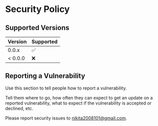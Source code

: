 # Security Policy

## Supported Versions

| Version | Supported          |
| ------- | ------------------ |
| 0.0.x   | :white_check_mark: |
| < 0.0.0 | :x:                |

## Reporting a Vulnerability

Use this section to tell people how to report a vulnerability.

Tell them where to go, how often they can expect to get an update on a
reported vulnerability, what to expect if the vulnerability is accepted or declined, etc.

Please report security issues to nikita2008101@gmail.com.
